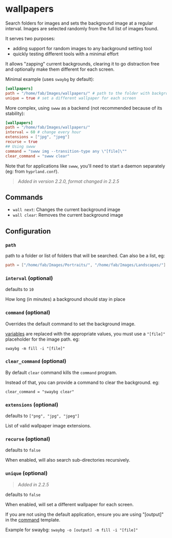 # wallpapers

Search folders for images and sets the background image at a regular interval.
Images are selected randomly from the full list of images found.

It serves two purposes:

- adding support for random images to any background setting tool
- quickly testing different tools with a minimal effort

It allows "zapping" current backgrounds, clearing it to go distraction free and optionally make them different for each screen.

Minimal example (uses `swaybg` by default):

```toml
[wallpapers]
path = "/home/fab/Images/wallpapers/" # path to the folder with background images
unique = true # set a different wallpaper for each screen
```

More complex, using `swww` as a backend (not recommended because of its stability):

```toml
[wallpapers]
path = "/home/fab/Images/wallpapers/"
interval = 60 # change every hour
extensions = ["jpg", "jpeg"]
recurse = true
## Using swww
command = "swww img --transition-type any \"[file]\""
clear_command = "swww clear"
```

Note that for applications like `swww`, you'll need to start a daemon separately (eg: from `hyprland.conf`).

> _Added in version 2.2.0, format changed in 2.2.5_

## Commands

- `wall next`: Changes the current background image
- `wall clear`: Removes the current background image

## Configuration


### `path`

path to a folder or list of folders that will be searched. Can also be a list, eg:

```toml
path = ["/home/fab/Images/Portraits/", "/home/fab/Images/Landscapes/"]
```

### `interval` (optional)

defaults to `10`

How long (in minutes) a background should stay in place


### `command` (optional)

Overrides the default command to set the background image.

[variables](Variables) are replaced with the appropriate values, you must use a `"[file]"` placeholder for the image path. eg:

```
swaybg -m fill -i "[file]"
```

### `clear_command` (optional)

By default `clear` command kills the `command` program.

Instead of that, you can provide a command to clear the background. eg:

```
clear_command = "swaybg clear"
``````

### `extensions` (optional)

defaults to `["png", "jpg", "jpeg"]`

List of valid wallpaper image extensions.

### `recurse` (optional)

defaults to `false`

When enabled, will also search sub-directories recursively.

### `unique` (optional)

> _Added in 2.2.5_

defaults to `false`

When enabled, will set a different wallpaper for each screen.

If you are not using the default application, ensure you are using "[output]" in the [command](#command) template.

Example for swaybg: `swaybg -o [output] -m fill -i "[file]"`
